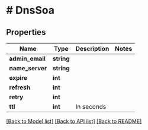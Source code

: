 # # DnsSoa

## Properties

Name | Type | Description | Notes
------------ | ------------- | ------------- | -------------
**admin_email** | **string** |  |
**name_server** | **string** |  |
**expire** | **int** |  |
**refresh** | **int** |  |
**retry** | **int** |  |
**ttl** | **int** | In seconds |

[[Back to Model list]](../../README.md#models) [[Back to API list]](../../README.md#endpoints) [[Back to README]](../../README.md)
